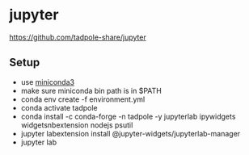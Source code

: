 # jupyter
https://github.com/tadpole-share/jupyter

## Setup
- use [miniconda3](https://docs.conda.io/en/latest/miniconda.html)
- make sure miniconda bin path is in $PATH
- conda env create -f environment.yml
- conda activate tadpole
- conda install -c conda-forge -n tadpole -y jupyterlab ipywidgets widgetsnbextension nodejs psutil
- jupyter labextension install @jupyter-widgets/jupyterlab-manager
- jupyter lab
